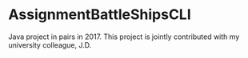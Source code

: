 # AssignmentBattleShipsCLI
Java project in pairs in 2017.
This project is jointly contributed with my university colleague, J.D.
